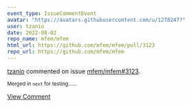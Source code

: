 ```yaml
---
event_type: IssueCommentEvent
avatar: "https://avatars.githubusercontent.com/u/1278247?"
user: tzanio
date: 2022-08-02
repo_name: mfem/mfem
html_url: https://github.com/mfem/mfem/pull/3123
repo_url: https://github.com/mfem/mfem
---
```


<a href='https://github.com/tzanio' target='_blank'>tzanio</a> commented on issue <a href='https://github.com/mfem/mfem/pull/3123' target='_blank'>mfem/mfem#3123</a>.

<small>Merged in `next` for testing......</small>

<a href='https://github.com/mfem/mfem/pull/3123' target='_blank'>View Comment</a>
